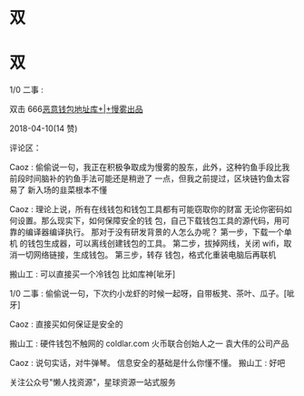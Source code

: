 # 双

# 双

1/0 二事 :

双击 666[恶意钱包地址库](https://mp.weixin.qq.com/s/LW_PPC3DOwK5pPNZKL8h1Q)[+|+](https://mp.weixin.qq.com/s/LW_PPC3DOwK5pPNZKL8h1Q)[慢雾出品](https://mp.weixin.qq.com/s/LW_PPC3DOwK5pPNZKL8h1Q)

2018-04-10(14 赞)

评论区：

Caoz : 偷偷说一句，我正在积极争取成为慢雾的股东，此外，这种钓鱼手段比我前段时间脑补的钓鱼手法可能还是稍逊了 一点，但我之前提过，区块链钓鱼太容易了 新入场的韭菜根本不懂

Caoz : 理论上说，所有在线钱包和钱包工具都有可能窃取你的财富 无论你密码如何设置。那么现实下，如何保障安全的钱 包，自己下载钱包工具的源代码，用可靠的编译器编译执行。 那对于没有研发背景的人怎么办呢？ 第一步，下载一个单机 的钱包生成器，可以离线创建钱包的工具。 第二步，拔掉网线，关闭 wifi，取消一切网络链接，生成钱包。 第三步，转存 钱包，格式化重装电脑后再联机

搬山工 : 可以直接买一个冷钱包 比如库神[呲牙]

1/0 二事 : 偷偷说一句，下次约小龙虾的时候一起呀，自带板凳、茶叶、瓜子。[呲牙]

Caoz : 直接买如何保证是安全的

搬山工 : 硬件钱包不触网的 coldlar.com 火币联合创始人之一 袁大伟的公司产品

Caoz : 说句实话，对牛弹琴。 信息安全的基础是什么你懂不懂。 搬山工 : 好吧

关注公众号"懒人找资源"，星球资源一站式服务